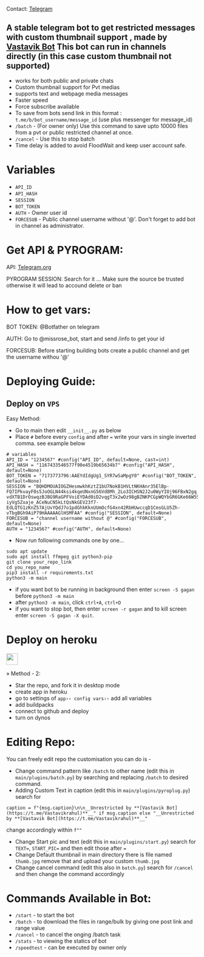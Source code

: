 Contact: [Telegram](https://t.me/Vastavikrahul)

## A stable telegram bot to get restricted messages with custom thumbnail support , made by [Vastavik Bot](https://t.me/Vastavik_bott) This bot can run in channels directly (in this case custom thumbnail not supported)

- works for both public and private chats
- Custom thumbnail support for Pvt medias
- supports text and webpage media messages
- Faster speed
- Force subscribe available
- To save from bots send link in this format : `t.me/b/bot_username/message_id` (use plus messenger for message_id)
- `/batch` - (For owner only) Use this command to save upto 10000 files from a pvt or public restricted channel at once.
- `/cancel` -  Use this to stop batch
- Time delay is added to avoid FloodWait and keep user account safe. 
  
# Variables

- `API_ID`
- `API_HASH`
- `SESSION`
- `BOT_TOKEN` 
- `AUTH` - Owner user id
- `FORCESUB` - Public channel username without '@'. Don't forget to add bot in channel as administrator. 

# Get API & PYROGRAM:
 
API: [Telegram.org](https://my.telegram.org/auth)

PYROGRAM SESSION: Search for it ... Make sure the source be trusted otherwise it will lead to accound delete or ban

# How to get vars:

BOT TOKEN: @Botfather on telegram

AUTH: Go to @missrose_bot, start and send /info to get your id

FORCESUB: Before starting building bots create a public channel and get the username withou '@'

# Deploying Guide:

## Deploy on `VPS`

Easy Method:

- Go to main then edit ```__init__.py``` as below
- Place `#` before every `config` and after `=` write your vars in single inverted comma. see example below

```
# variables
API_ID = "1234567" #config("API_ID", default=None, cast=int)
API_HASH = "1167433546577f90e4519b65634b7" #config("API_HASH", default=None)
BOT_TOKEN = "7173773796:AAEYdIdgUg1_SYR7wSaMpgY0" #config("BOT_TOKEN", default=None)
SESSION = "BQHDMOUAIOGZHesmwkhKztZ1bU7NokB1HVLtNKHAnr35ElBp-FQ7IPkvayF0s5JoOGLN44ksi4kqeUNxnG56Vd8Mh_2Lo3ICHSN2J2u0WyYIOj96FBxN2gq_iekABQkL-vdXTB1DrOswqzBJBG9RaGPFVoiEYDAd0iD2vqgT3x2wOz98gBZNKPCGpWQYbGR6GKe66W5SRZRlLWJaEDQcTEIxNF48nIEGW7cwK2AG3eR4-iyVg5Zxaje_ACeNuCN5kLtQsNkGEV23f7-EdLQTG1zKnZ57AjUvYQdJ7o1pdGhkKknUUmOcfG4xn42RbHUwccqD1CmsGLU5Zh-vTbgBGh9AiP79HAAAAAGlHSMFAA" #config("SESSION", default=None)
FORCESUB = "channel username without @" #config("FORCESUB", default=None)
AUTH = "1234567" #config("AUTH", default=None)

```
- Now run following commands one by one...

```
sudo apt update
sudo apt install ffmpeg git python3-pip
git clone your_repo_link
cd you_repo_name
pip3 install -r requirements.txt
python3 -m main
```

- if you want bot to be running in background then enter `screen -S gagan` before `python3 -m main` 
- after `python3 -m main`, click `ctrl+A`, `ctrl+D`
- if you want to stop bot, then enter `screen -r gagan` and to kill screen enter `screen -S gagan -X quit`.

 
# Deploy on heroku


<a href="https://dashboard.heroku.com/new?template=https://github.com/VastavikRahul00/Save-Restricted-Content-Bot-Repo">
     <img height="30px" src="https://img.shields.io/badge/Deploy%20To%20Heroku-blueviolet?style=for-the-badge&logo=heroku">
  </a>

» Method - 2:
- Star the repo, and fork it in desktop mode
- create app in heroku
- go to settings of ```app›› config vars››``` add all variables
- add buildpacks
- connect to github and deploy
- turn on dynos

# Editing Repo:

You can freely edit repo the customisation you can do is -
- Change command pattern like `/batch` to other name (edit this in ```main/plugins/batch.py```) by searching and replacing `/batch` to desired command.
- Adding Custom Text in caption (edit this in ```main/plugins/pyroplug.py```) search for 
```
caption = f"{msg.caption}\n\n__Unrestricted by **[Vastavik Bot](https://t.me/Vastavikrahul)**__" if msg.caption else "__Unrestricted by **[Vastavik Bot](https://t.me/Vastavikrahul)**__"
``` 
change accordingly within ```f""```

- Change Start pic and text (edit this in ```main/plugins/start.py```) search for ```TEXT=```, ```START_PIC=``` and then edit those after ```=```
- Change Default thumbnail in main directory there is file named ```thumb.jpg``` remove that and upload your custom ```thumb.jpg```
- Change cancel command (edit this also in ```batch.py```) search for ```/cancel``` and then change the command accordingly

# Commands Available in Bot:

- ```/start``` - to start the bot
- ```/batch``` - to download the files in range/bulk by giving one post link and range value
- ```/cancel``` - to cancel the onging /batch task
- ```/stats``` - to viewing the statics of bot
- ```/speedtest``` - can be executed by owner only 

